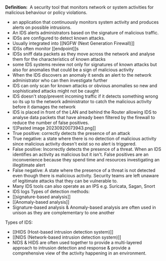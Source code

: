 **Definition:** 
 A security tool that monitors network or system activities for malicious behaviour or policy violations.

- an application that continuously monitors system activity and produces alerts on possible intrusions.
- An IDS alerts administrators based on the signature of malicious traffic.
- IDSs are configured to detect known attacks.
- Usually integrated into [[NGFW (Next Generation Firewall)]]
- IDSs often monitor [[endpoint]]s
- IDSs sniff data packets as they move across the network and analyse them for the characteristics of known attacks
- some IDS systems review not only for signatures of known attacks but also for anomalies that could be a sign of malicious activity
- When the IDS discovers an anomaly it sends an alert to the network administrator who can then investigate further
- IDS can only scan for known attacks or obvious anomalies so new and sophisticated attacks might not be caught
- IDS doesn't stop/prevent incoming traffic if it detects something wrong so its up to the network administrator to catch the malicious activity before it damages the network
- IDS is placed in front of the LAN and behind the Router allowing IDS to analyse data packets that have already been filtered by the firewall to reduce the number of false positives.
- ![[Pasted image 20230920073943.png]]
- True positive: correctly detects the presence of an attack
- True negative: a state where there is no detection of malicious activity since malicious activity doesn't exist so no alert is triggered.
- False positive: Incorrectly detects the presence of a threat. When an IDS identifies an activity as malicious but it isn't. False positives are an inconvenience because they spend time and resources investigating an illegitimate alert
- False negative: A state where the presence of a threat is not detected even though there is malicious activity. Security teams are left unaware of legitimate attacks that they can be vulnerable to.
- Many IDS tools can also operate as an IPS e.g. Suricata, Sagan, Snort
- IDS logs
Types of detection methods:
- [[signature-based analysis]]
- [[Anomaly-based analysis]]
- Signature-based analysis & Anomaly-based analysis are often used in unison as they are complementary to one another
  
Types of IDS:
 - [[HIDS (Host-based intrusion detection system)]]
 - [[NIDS (Network-based intrusion detection system)]]
 - NIDS & HIDS are often used together to provide a multi-layered approach to intrusion detection and response & provide a comprehensive view of the activity happening in an environment.
